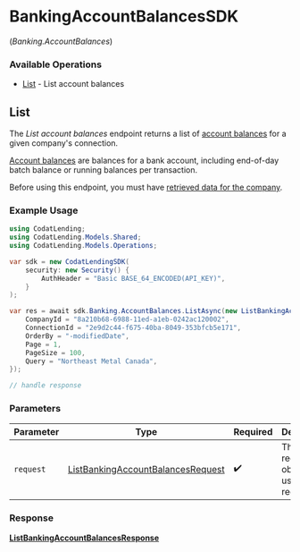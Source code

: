 # BankingAccountBalancesSDK
(*Banking.AccountBalances*)

### Available Operations

* [List](#list) - List account balances

## List

The *List account balances* endpoint returns a list of [account balances](https://docs.codat.io/lending-api#/schemas/AccountBalance) for a given company's connection.

[Account balances](https://docs.codat.io/lending-api#/schemas/AccountBalance) are balances for a bank account, including end-of-day batch balance or running balances per transaction.

Before using this endpoint, you must have [retrieved data for the company](https://docs.codat.io/lending-api#/operations/refresh-company-data).
    

### Example Usage

```csharp
using CodatLending;
using CodatLending.Models.Shared;
using CodatLending.Models.Operations;

var sdk = new CodatLendingSDK(
    security: new Security() {
        AuthHeader = "Basic BASE_64_ENCODED(API_KEY)",
    }
);

var res = await sdk.Banking.AccountBalances.ListAsync(new ListBankingAccountBalancesRequest() {
    CompanyId = "8a210b68-6988-11ed-a1eb-0242ac120002",
    ConnectionId = "2e9d2c44-f675-40ba-8049-353bfcb5e171",
    OrderBy = "-modifiedDate",
    Page = 1,
    PageSize = 100,
    Query = "Northeast Metal Canada",
});

// handle response
```

### Parameters

| Parameter                                                                                         | Type                                                                                              | Required                                                                                          | Description                                                                                       |
| ------------------------------------------------------------------------------------------------- | ------------------------------------------------------------------------------------------------- | ------------------------------------------------------------------------------------------------- | ------------------------------------------------------------------------------------------------- |
| `request`                                                                                         | [ListBankingAccountBalancesRequest](../../models/operations/ListBankingAccountBalancesRequest.md) | :heavy_check_mark:                                                                                | The request object to use for the request.                                                        |


### Response

**[ListBankingAccountBalancesResponse](../../models/operations/ListBankingAccountBalancesResponse.md)**

